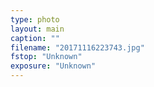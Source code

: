 ```yaml
---
type: photo
layout: main
caption: ""
filename: "20171116223743.jpg"
fstop: "Unknown"
exposure: "Unknown"
---
```

